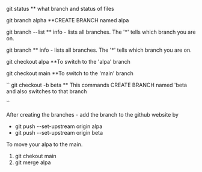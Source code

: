 git status \*\* what branch and status of files

git branch alpha \*\*CREATE BRANCH named alpa

git branch --list \*\* info - lists all branches. The '\*' tells which branch
you are on.

git branch \*\* info - lists all branches. The '\*' tells which branch you are
on.

git checkout alpa \*\*To switch to the 'alpa' branch

git checkout main \*\*To switch to the 'main' branch

`` git checkout -b beta \*\* This commands CREATE BRANCH named 'beta and also
switches to that branch

``

After creating the branches - add the branch to the github website by

- git push --set-upstream origin alpa
- git push --set-upstream origin beta

To move your alpa to the main.

1. git chekout main
2. git merge alpa
